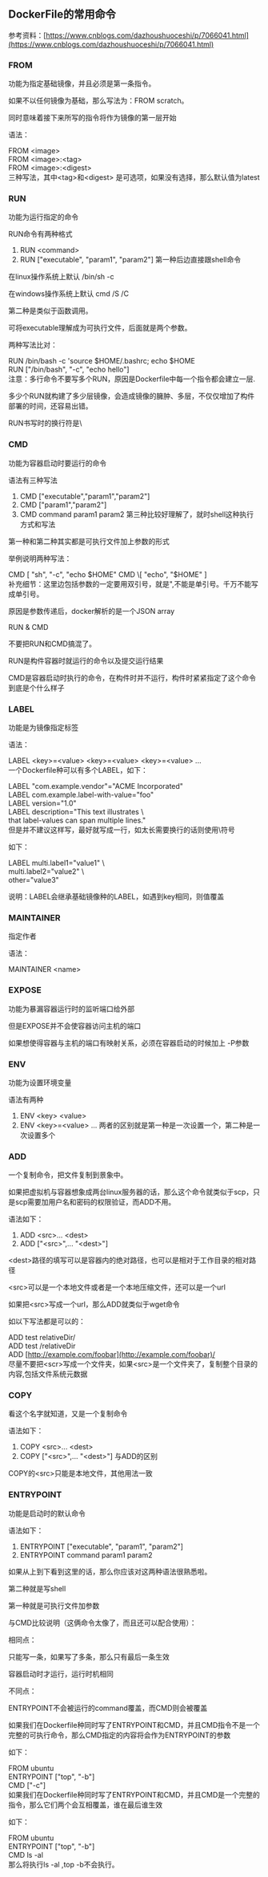 ## DockerFile的常用命令

参考资料：[https://www.cnblogs.com/dazhoushuoceshi/p/7066041.html](https://www.cnblogs.com/dazhoushuoceshi/p/7066041.html)

### FROM

功能为指定基础镜像，并且必须是第一条指令。

如果不以任何镜像为基础，那么写法为：FROM scratch。

同时意味着接下来所写的指令将作为镜像的第一层开始

语法：

FROM &lt;image&gt;  
FROM &lt;image&gt;:&lt;tag&gt;  
FROM &lt;image&gt;:&lt;digest&gt;  
三种写法，其中&lt;tag&gt;和&lt;digest&gt; 是可选项，如果没有选择，那么默认值为latest

### RUN

功能为运行指定的命令

RUN命令有两种格式

1. RUN &lt;command&gt;
2. RUN \["executable", "param1", "param2"\]
   第一种后边直接跟shell命令

在linux操作系统上默认 /bin/sh -c

在windows操作系统上默认 cmd /S /C

第二种是类似于函数调用。

可将executable理解成为可执行文件，后面就是两个参数。

两种写法比对：

RUN /bin/bash -c 'source $HOME/.bashrc; echo $HOME  
RUN \["/bin/bash", "-c", "echo hello"\]  
注意：多行命令不要写多个RUN，原因是Dockerfile中每一个指令都会建立一层.

多少个RUN就构建了多少层镜像，会造成镜像的臃肿、多层，不仅仅增加了构件部署的时间，还容易出错。

RUN书写时的换行符是\

### CMD

功能为容器启动时要运行的命令

语法有三种写法

1. CMD \["executable","param1","param2"\]
2. CMD \["param1","param2"\]
3. CMD command param1 param2
   第三种比较好理解了，就时shell这种执行方式和写法

第一种和第二种其实都是可执行文件加上参数的形式

举例说明两种写法：

CMD \[ "sh", "-c", "echo $HOME"  
CMD \[ "echo", "$HOME" \]  
补充细节：这里边包括参数的一定要用双引号，就是",不能是单引号。千万不能写成单引号。

原因是参数传递后，docker解析的是一个JSON array

RUN & CMD

不要把RUN和CMD搞混了。

RUN是构件容器时就运行的命令以及提交运行结果

CMD是容器启动时执行的命令，在构件时并不运行，构件时紧紧指定了这个命令到底是个什么样子

### LABEL

功能是为镜像指定标签

语法：

LABEL &lt;key&gt;=&lt;value&gt; &lt;key&gt;=&lt;value&gt; &lt;key&gt;=&lt;value&gt; ...  
 一个Dockerfile种可以有多个LABEL，如下：

LABEL "com.example.vendor"="ACME Incorporated"  
LABEL com.example.label-with-value="foo"  
LABEL version="1.0"  
LABEL description="This text illustrates \  
that label-values can span multiple lines."  
 但是并不建议这样写，最好就写成一行，如太长需要换行的话则使用\符号

如下：

LABEL multi.label1="value1" \  
multi.label2="value2" \  
other="value3"

说明：LABEL会继承基础镜像种的LABEL，如遇到key相同，则值覆盖

### MAINTAINER

指定作者

语法：

MAINTAINER &lt;name&gt;

### EXPOSE

功能为暴漏容器运行时的监听端口给外部

但是EXPOSE并不会使容器访问主机的端口

如果想使得容器与主机的端口有映射关系，必须在容器启动的时候加上 -P参数

### ENV

功能为设置环境变量

语法有两种

1. ENV &lt;key&gt; &lt;value&gt;
2. ENV &lt;key&gt;=&lt;value&gt; ...
   两者的区别就是第一种是一次设置一个，第二种是一次设置多个

### ADD

一个复制命令，把文件复制到景象中。

如果把虚拟机与容器想象成两台linux服务器的话，那么这个命令就类似于scp，只是scp需要加用户名和密码的权限验证，而ADD不用。

语法如下：

1. ADD &lt;src&gt;... &lt;dest&gt;
2. ADD \["&lt;src&gt;",... "&lt;dest&gt;"\]

&lt;dest&gt;路径的填写可以是容器内的绝对路径，也可以是相对于工作目录的相对路径

&lt;src&gt;可以是一个本地文件或者是一个本地压缩文件，还可以是一个url

如果把&lt;src&gt;写成一个url，那么ADD就类似于wget命令

如以下写法都是可以的：

ADD test relativeDir/  
ADD test /relativeDir  
ADD [http://example.com/foobar](http://example.com/foobar)/  
尽量不要把&lt;scr&gt;写成一个文件夹，如果&lt;src&gt;是一个文件夹了，复制整个目录的内容,包括文件系统元数据

### COPY

看这个名字就知道，又是一个复制命令

语法如下：

1. COPY &lt;src&gt;... &lt;dest&gt;
2. COPY \["&lt;src&gt;",... "&lt;dest&gt;"\]
   与ADD的区别

COPY的&lt;src&gt;只能是本地文件，其他用法一致

### ENTRYPOINT

功能是启动时的默认命令

语法如下：

1. ENTRYPOINT \["executable", "param1", "param2"\]
2. ENTRYPOINT command param1 param2

如果从上到下看到这里的话，那么你应该对这两种语法很熟悉啦。

第二种就是写shell

第一种就是可执行文件加参数

与CMD比较说明（这俩命令太像了，而且还可以配合使用）：

相同点：

只能写一条，如果写了多条，那么只有最后一条生效

容器启动时才运行，运行时机相同

不同点：

ENTRYPOINT不会被运行的command覆盖，而CMD则会被覆盖

如果我们在Dockerfile种同时写了ENTRYPOINT和CMD，并且CMD指令不是一个完整的可执行命令，那么CMD指定的内容将会作为ENTRYPOINT的参数

如下：

FROM ubuntu  
ENTRYPOINT \["top", "-b"\]  
CMD \["-c"\]  
如果我们在Dockerfile种同时写了ENTRYPOINT和CMD，并且CMD是一个完整的指令，那么它们两个会互相覆盖，谁在最后谁生效

如下：

FROM ubuntu  
ENTRYPOINT \["top", "-b"\]  
CMD ls -al  
那么将执行ls -al ,top -b不会执行。

